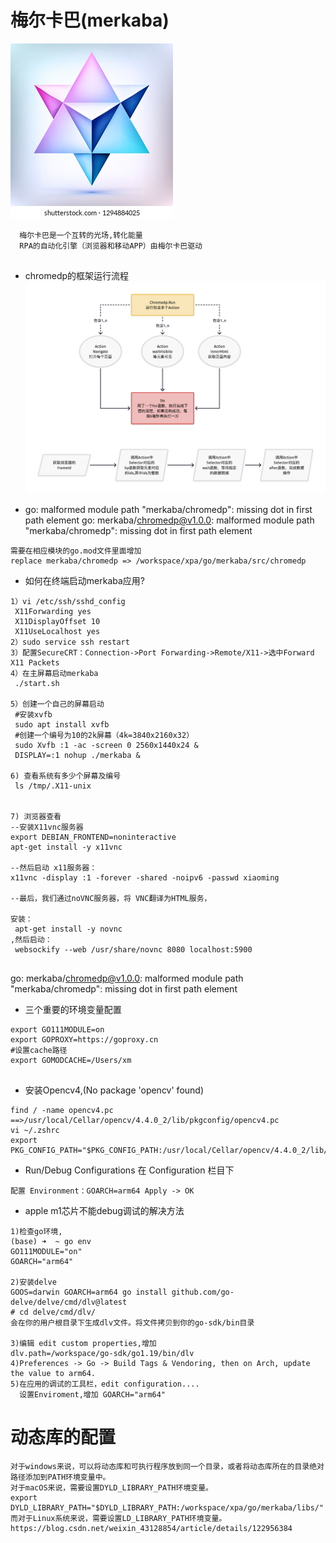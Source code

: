 # 梅尔卡巴(merkaba)

![本地路径](./images/merkaba.jpg)
```
  梅尔卡巴是一个互转的光场,转化能量
  RPA的自动化引擎（浏览器和移动APP）由梅尔卡巴驱动
  
```
* chromedp的框架运行流程
  ![本地路径](./images/chromedp框架图1.png)



* go: malformed module path "merkaba/chromedp": missing dot in first path element
  go: merkaba/chromedp@v1.0.0: malformed module path "merkaba/chromedp": missing dot in first path element
```
需要在相应模块的go.mod文件里面增加
replace merkaba/chromedp => /workspace/xpa/go/merkaba/src/chromedp

```

* 如何在终端启动merkaba应用?
 ```
1）vi /etc/ssh/sshd_config
  X11Forwarding yes
  X11DisplayOffset 10
  X11UseLocalhost yes
2）sudo service ssh restart
3）配置SecureCRT：Connection->Port Forwarding->Remote/X11->选中Forward X11 Packets
4）在主屏幕启动merkaba
  ./start.sh

5）创建一个自己的屏幕启动
  #安装xvfb
  sudo apt install xvfb
  #创建一个编号为10的2k屏幕（4k=3840x2160x32）
  sudo Xvfb :1 -ac -screen 0 2560x1440x24 &
  DISPLAY=:1 nohup ./merkaba &

6) 查看系统有多少个屏幕及编号
  ls /tmp/.X11-unix    
  

7) 浏览器查看
 --安装X11vnc服务器
export DEBIAN_FRONTEND=noninteractive
apt-get install -y x11vnc

 --然后启动 x11服务器：
x11vnc -display :1 -forever -shared -noipv6 -passwd xiaoming

 --最后，我们通过noVNC服务器，将 VNC翻译为HTML服务，

安装：
  apt-get install -y novnc
,然后启动：
  websockify --web /usr/share/novnc 8080 localhost:5900  


```
  go: merkaba/chromedp@v1.0.0: malformed module path "merkaba/chromedp": missing dot in first path element


* 三个重要的环境变量配置
```
export GO111MODULE=on
export GOPROXY=https://goproxy.cn
#设置cache路径
export GOMODCACHE=/Users/xm


```

* 安装Opencv4,(No package 'opencv' found)
```
find / -name opencv4.pc
==>/usr/local/Cellar/opencv/4.4.0_2/lib/pkgconfig/opencv4.pc
vi ~/.zshrc
export PKG_CONFIG_PATH="$PKG_CONFIG_PATH:/usr/local/Cellar/opencv/4.4.0_2/lib/pkgconfig"

```

*  Run/Debug Configurations 在 Configuration 栏目下 
```
配置 Environment：GOARCH=arm64 Apply -> OK

```

* apple m1芯片不能debug调试的解决方法
```
1)检查go环境,
(base) ➜  ~ go env
GO111MODULE="on"
GOARCH="arm64"   

2)安装delve
GOOS=darwin GOARCH=arm64 go install github.com/go-delve/delve/cmd/dlv@latest
# cd delve/cmd/dlv/
会在你的用户根目录下生成dlv文件。将文件拷贝到你的go-sdk/bin目录

3)编辑 edit custom properties,增加
dlv.path=/workspace/go-sdk/go1.19/bin/dlv
4)Preferences -> Go -> Build Tags & Vendoring, then on Arch, update the value to arm64.
5)在应用的调试的工具栏，edit configuration....
  设置Enviroment,增加 GOARCH="arm64"

```

动态库的配置
===

```
对于windows来说，可以将动态库和可执行程序放到同一个目录，或者将动态库所在的目录绝对路径添加到PATH环境变量中。
对于macOS来说，需要设置DYLD_LIBRARY_PATH环境变量。
export DYLD_LIBRARY_PATH="$DYLD_LIBRARY_PATH:/workspace/xpa/go/merkaba/libs/"
而对于Linux系统来说，需要设置LD_LIBRARY_PATH环境变量。
https://blog.csdn.net/weixin_43128854/article/details/122956384
```

